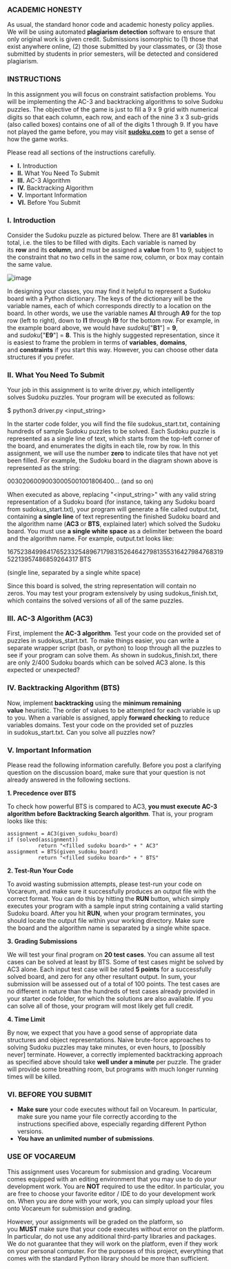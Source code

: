 ﻿### **ACADEMIC HONESTY**
As usual, the standard honor code and academic honesty policy applies. We will be using automated **plagiarism detection** software to ensure that only original work is given credit. Submissions isomorphic to (1) those that exist anywhere online, (2) those submitted by your classmates, or (3) those submitted by students in prior semesters, will be detected and considered plagiarism.
### **INSTRUCTIONS**
In this assignment you will focus on constraint satisfaction problems. You will be implementing the AC-3 and backtracking algorithms to solve Sudoku puzzles. The objective of the game is just to ﬁll a 9 x 9 grid with numerical digits so that each column, each row, and each of the nine 3 x 3 sub-grids (also called boxes) contains one of all of the digits 1 through 9. If you have not played the game before, you may visit [**sudoku.com**](http://www.sudoku.com/) to get a sense of how the game works.

Please read all sections of the instructions carefully.

- **I.** Introduction
- **II.** What You Need To Submit
- **III.** AC-3 Algorithm
- **IV.** Backtracking Algorithm
- **V.** Important Information
- **VI.** Before You Submit
### **I. Introduction**
Consider the Sudoku puzzle as pictured below. There are 81 **variables** in total, i.e. the tiles to be filled with digits. Each variable is named by its **row** and its **column**, and must be assigned a **value** from 1 to 9, subject to the constraint that no two cells in the same row, column, or box may contain the same value.

![image](https://user-images.githubusercontent.com/28363806/143888590-63e6c28b-368a-4cf9-bf15-dc9d42501e2d.png)

In designing your classes, you may find it helpful to represent a Sudoku board with a Python dictionary. The keys of the dictionary will be the variable names, each of which corresponds directly to a location on the board. In other words, we use the variable names **Al** through **A9** for the top row (left to right), down to **I1** through **I9** for the bottom row. For example, in the example board above, we would have *sudoku*["**B1**"] = **9**, and *sudoku*["**E9**"] = **8**. This is the highly suggested representation, since it is easiest to frame the problem in terms of **variables**, **domains**, and **constraints** if you start this way. However, you can choose other data structures if you prefer. 

### **II. What You Need To Submit**
Your job in this assignment is to write driver.py, which intelligently solves Sudoku puzzles. Your program will be executed as follows:

$ python3 driver.py <input\_string>

In the starter code folder, you will find the file sudokus\_start.txt, containing hundreds of sample Sudoku puzzles to be solved. Each Sudoku puzzle is represented as a single line of text, which starts from the top-left corner of the board, and enumerates the digits in each tile, row by row. In this assignment, we will use the number **zero** to indicate tiles that have not yet been filled. For example, the Sudoku board in the diagram shown above is represented as the string:

00302060090030005001001806400... (and so on)

When executed as above, replacing "<input\_string>" with any valid string representation of a Sudoku board (for instance, taking any Sudoku board from sudokus\_start.txt), your program will generate a file called output.txt, containing **a single line** of text representing the finished Sudoku board and the algorithm name (**AC3** or **BTS**, explained later) which solved the Sudoku board. You must use **a single white space** as a delimiter between the board and the algorithm name. For example, output.txt looks like:

167523849984176523325489671798315264642798135531642798476831952213957486859264317 BTS

(single line, separated by a single white space)

Since this board is solved, the string representation will contain no zeros. You may test your program extensively by using sudokus\_finish.txt, which contains the solved versions of all of the same puzzles.

### **III. AC-3 Algorithm (AC3)**
First, implement the **AC-3 algorithm**. Test your code on the provided set of puzzles in sudokus\_start.txt. To make things easier, you can write a separate wrapper script (bash, or python) to loop through all the puzzles to see if your program can solve them. As shown in sudokus\_finish.txt, there are only 2/400 Sudoku boards which can be solved AC3 alone. Is this expected or unexpected?

### **IV. Backtracking Algorithm (BTS)**
Now, implement **backtracking** using the **minimum remaining value** heuristic. The order of values to be attempted for each variable is up to you. When a variable is assigned, apply **forward checking** to reduce variables domains. Test your code on the provided set of puzzles in sudokus\_start.txt. Can you solve all puzzles now?

### **V. Important Information**
Please read the following information carefully. Before you post a clarifying question on the discussion board, make sure that your question is not already answered in the following sections.

**1. Precedence over BTS**

To check how powerful BTS is compared to AC3, **you must execute AC-3 algorithm before Backtracking Search algorithm**. That is, your program looks like this:

```
assignment = AC3(given_sudoku_board)
if (solved(assignment))
          return "<filled sudoku board>" + " AC3"
assignment = BTS(given_sudoku_board)
          return "<filled sudoku board>" + " BTS" 
```

**2. Test-Run Your Code**

To avoid wasting submission attempts, please test-run your code on Vocareum, and make sure it successfully produces an output file with the correct format. You can do this by hitting the **RUN** button, which simply executes your program with a sample input string containing a valid starting Sudoku board. After you hit **RUN**, when your program terminates, you should locate the output file within your working directory. Make sure the board and the algorithm name is separated by a single white space.

**3. Grading Submissions**

We will test your final program on **20 test cases**. You can assume all test cases can be solved at least by BTS. Some of test cases might be solved by AC3 alone. Each input test case will be rated **5 points** for a successfully solved board, and zero for any other resultant output. In sum, your submission will be assessed out of a total of 100 points. The test cases are no different in nature than the hundreds of test cases already provided in your starter code folder, for which the solutions are also available. If you can solve all of those, your program will most likely get full credit.

**4. Time Limit**

By now, we expect that you have a good sense of appropriate data structures and object representations. Naive brute-force approaches to solving Sudoku puzzles may take minutes, or even hours, to [possibly never] terminate. However, a correctly implemented backtracking approach as specified above should take **well under a minute** per puzzle. The grader will provide some breathing room, but programs with much longer running times will be killed.

### **VI. BEFORE YOU SUBMIT**
- **Make sure** your code executes without fail on Vocareum. In particular, make sure you name your file correctly according to the instructions specified above, especially regarding different Python versions.
- **You have an unlimited number of submissions**.

### **USE OF VOCAREUM**
This assignment uses Vocareum for submission and grading. Vocareum comes equipped with an editing environment that you may use to do your development work. You are **NOT** required to use the editor. In particular, you are free to choose your favorite editor / IDE to do your development work on. When you are done with your work, you can simply upload your files onto Vocareum for submission and grading.

However, your assignments will be graded on the platform, so you **MUST** make sure that your code executes without error on the platform. In particular, do not use any additional third-party libraries and packages. We do not guarantee that they will work on the platform, even if they work on your personal computer. For the purposes of this project, everything that comes with the standard Python library should be more than sufficient.

